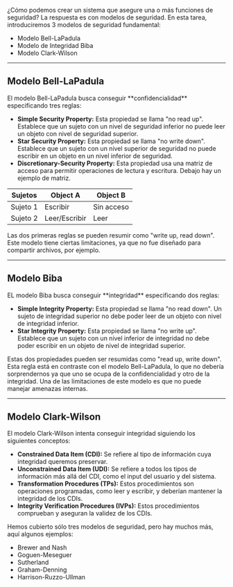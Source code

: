 ¿Cómo podemos crear un sistema que asegure una o más funciones de seguridad? La respuesta es con modelos de seguridad. En esta tarea, introduciremos 3 modelos de seguridad fundamental:

- Modelo Bell-LaPadula
- Modelo de Integridad Biba
- Modelo Clark-Wilson

-------------------------------
<h2>Modelo Bell-LaPadula</h2>
El modelo Bell-LaPadula busca conseguir **confidencialidad** especificando tres reglas:

- **Simple Security Property:** Esta propiedad se llama "no read up". Establece que un sujeto con un nivel de seguridad inferior no puede leer un objeto con nivel de seguridad superior.
- **Star Security Property:** Esta propiedad se llama "no write down". Establece que un sujeto con un nivel superior de seguridad no puede escribir en un objeto en un nivel inferior de seguridad.
- **Discretionary-Security Property:** Esta propiedad usa una matriz de acceso para permitir operaciones de lectura y escritura. Debajo hay un ejemplo de matriz.

| Sujetos  | Object A      | Object B   |
| -------- | ------------- | ---------- |
| Sujeto 1 | Escribir      | Sin acceso |
| Sujeto 2 | Leer/Escribir | Leer       |
Las dos primeras reglas se pueden resumir como "write up, read down". Este modelo tiene ciertas limitaciones, ya que no fue diseñado para compartir archivos, por ejemplo.

-------------------------------------
<h2>Modelo Biba</h2>
EL modelo Biba busca conseguir **integridad** especificando dos reglas:

- **Simple Integrity Property:** Esta propiedad se llama "no read down". Un sujeto de integridad superior no debe poder leer de un objeto con nivel de integridad inferior.
- **Star Integrity Property:** Esta propiedad se llama "no write up". Establece que un sujeto con un nivel inferior de integridad no debe poder escribir en un objeto de nivel de integridad superior.

Estas dos propiedades pueden ser resumidas como "read up, write down". Esta regla está en contraste con el modelo Bell-LaPadula, lo que no debería sorprendernos ya que uno se ocupa de la confidencialidad y otro de la integridad. Una de las limitaciones de este modelo es que no puede manejar amenazas internas.

----------------------------
<h2>Modelo Clark-Wilson</h2>
El modelo Clark-Wilson intenta conseguir integridad siguiendo los siguientes conceptos:

- **Constrained Data Item (CDI):** Se refiere al tipo de información cuya integridad queremos preservar.
- **Unconstrained Data Item (UDI):** Se refiere a todos los tipos de información más allá del CDI, como el input del usuario y del sistema.
- **Transformation Procedures (TPs):** Estos procedimientos son operaciones programadas, como leer y escribir, y deberían mantener la integridad de  los CDIs.
- **Integrity Verification Procedures (IVPs):** Estos procedimientos comprueban y aseguran la validez de los CDIs.

Hemos cubierto sólo tres modelos de seguridad, pero hay muchos más, aquí algunos ejemplos:

- Brewer and Nash
- Goguen-Meseguer
- Sutherland
- Graham-Denning
- Harrison-Ruzzo-Ullman

